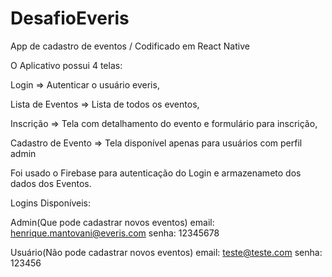 # DesafioEveris
App de cadastro de eventos / Codificado em React Native

O Aplicativo possui 4 telas:

Login => Autenticar o usuário everis,

Lista de Eventos => Lista de todos os eventos,

Inscrição =>	Tela com detalhamento do evento e formulário para inscrição,

Cadastro de Evento =>	Tela disponível apenas para usuários com perfil admin


Foi usado o Firebase para autenticação do Login e armazenameto dos dados dos Eventos.

Logins Disponíveis: 

Admin(Que pode cadastrar novos eventos)
email: henrique.mantovani@everis.com
senha: 12345678


Usuário(Não pode cadastrar novos eventos)
email: teste@teste.com
senha: 123456
